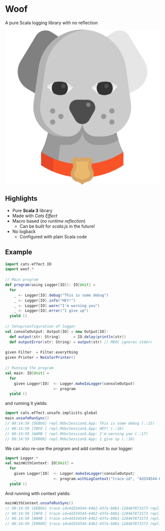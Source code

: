 # Woof

A pure Scala logging library with no reflection

![](dog-svgrepo-com.svg)

## Highlights

* Pure **Scala 3** library
* Made with _Cats Effect_
* Macro based (_no runtime reflection_)
  * Can be built for _scala.js_ in the future!
* No logback
  * Configured with plain Scala code

## Example 

```scala
import cats.effect.IO
import woof.*

// Main program
def program(using Logger[IO]): IO[Unit] = 
  for
    _ <- Logger[IO].debug("This is some debug")
    _ <- Logger[IO].info("HEY!")
    _ <- Logger[IO].warn("I'm warning you")
    _ <- Logger[IO].error("I give up")
  yield ()

// Setup/configuration of logger
val consoleOutput: Output[IO] = new Output[IO]:
  def output(str: String)      = IO.delay(println(str))
  def outputError(str: String) = output(str) // MDOC ignores stderr

given Filter  = Filter.everything
given Printer = NoColorPrinter()

// Running the program
val main: IO[Unit] = 
  for
    given Logger[IO]  <- Logger.makeIoLogger(consoleOutput)
    _                 <- program
  yield ()
```

and running it yields:

```scala
import cats.effect.unsafe.implicits.global
main.unsafeRunSync()
// 08:14:59 [DEBUG] repl.MdocSession$.App: This is some debug (.:15)
// 08:14:59 [INFO ] repl.MdocSession$.App: HEY! (.:16)
// 08:14:59 [WARN ] repl.MdocSession$.App: I'm warning you (.:17)
// 08:14:59 [ERROR] repl.MdocSession$.App: I give up (.:18)
```


We can also re-use the program and add context to our logger:

```scala
import Logger.*
val mainWithContext: IO[Unit] = 
  for
    given Logger[IO]  <- Logger.makeIoLogger(consoleOutput)
    _                 <- program.withLogContext("trace-id", "4d334544-6462-43fa-b0b1-12846f871573")
  yield ()
```

And running with context yields:

```scala
mainWithContext.unsafeRunSync()
// 08:14:59 [DEBUG] trace-id=4d334544-6462-43fa-b0b1-12846f871573 repl.MdocSession$.App: This is some debug (.:15)
// 08:14:59 [INFO ] trace-id=4d334544-6462-43fa-b0b1-12846f871573 repl.MdocSession$.App: HEY! (.:16)
// 08:14:59 [WARN ] trace-id=4d334544-6462-43fa-b0b1-12846f871573 repl.MdocSession$.App: I'm warning you (.:17)
// 08:14:59 [ERROR] trace-id=4d334544-6462-43fa-b0b1-12846f871573 repl.MdocSession$.App: I give up (.:18)
```